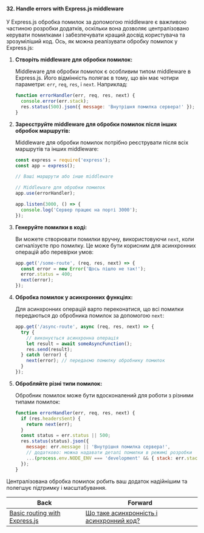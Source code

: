 #### 32. Handle errors with Express.js middleware

У Express.js обробка помилок за допомогою middleware є важливою частиною розробки додатків, оскільки вона дозволяє централізовано керувати помилками і забезпечувати кращий досвід користувача та зрозуміліший код. Ось, як можна реалізувати обробку помилок у Express.js:

1. **Створіть middleware для обробки помилок:**

   Middleware для обробки помилок є особливим типом middleware в Express.js. Його відмінність полягає в тому, що він має чотири параметри: `err`, `req`, `res`, і `next`. Наприклад:

   ```javascript
   function errorHandler(err, req, res, next) {
     console.error(err.stack);
     res.status(500).json({ message: 'Внутрішня помилка сервера!' });
   }
   ```

2. **Зареєструйте middleware для обробки помилок після інших обробок маршрутів:**

   Middleware для обробки помилок потрібно реєструвати після всіх маршрутів та інших middleware:

   ```javascript
   const express = require('express');
   const app = express();

   // Ваші маршрути або інше middleware

   // Middleware для обробки помилок
   app.use(errorHandler);

   app.listen(3000, () => {
     console.log('Сервер працює на порті 3000');
   });
   ```

3. **Генеруйте помилки в коді:**

   Ви можете створювати помилки вручну, використовуючи `next`, коли сигналізуєте про помилку. Це може бути корисним для асинхронних операцій або перевірки умов:

   ```javascript
   app.get('/some-route', (req, res, next) => {
     const error = new Error('Щось пішло не так!');
     error.status = 400;
     next(error);
   });
   ```

4. **Обробка помилок у асинхронних функціях:**

   Для асинхронних операцій варто переконатися, що всі помилки передаються до обробника помилок за допомогою `next`:

   ```javascript
   app.get('/async-route', async (req, res, next) => {
     try {
       // виконується асинхронна операція
       let result = await someAsyncFunction();
       res.send(result);
     } catch (error) {
       next(error); // передаємо помилку обробнику помилок
     }
   });
   ```

5. **Обробляйте різні типи помилок:**

   Обробник помилок може бути вдосконалений для роботи з різними типами помилок:

   ```javascript
   function errorHandler(err, req, res, next) {
     if (res.headersSent) {
       return next(err);
     }
     const status = err.status || 500;
     res.status(status).json({
       message: err.message || 'Внутрішня помилка сервера!',
       // додатково: можна надавати деталі помилки в режимі розробки
       ...(process.env.NODE_ENV === 'development' && { stack: err.stack }),
     });
   }
   ```

Централізована обробка помилок робить ваш додаток надійнішим та полегшує підтримку і масштабування.

| Back | Forward |
|---|---|
| [Basic routing with Express.js](/ua/junior/expressjs/basic-routing-with-expressjs.md)  | [Що таке асинхронність і асинхронний код?](/ua/junior/javascript/what-is-asynchronous-programming-and-asynchronous-code.md) |